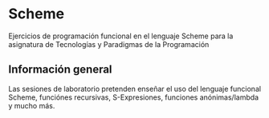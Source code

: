 # Scheme
Ejercicios de programación funcional en el lenguaje Scheme para la asignatura de Tecnologías y Paradigmas de la Programación

## Información general
Las sesiones de laboratorio pretenden enseñar el uso del lenguaje funcional Scheme, funciónes recursivas, S-Expresiones, funciones anónimas/lambda
y mucho más.
